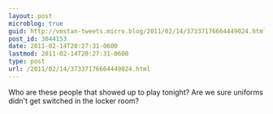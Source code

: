 ```yaml
---
layout: post
microblog: true
guid: http://vmstan-tweets.micro.blog/2011/02/14/37337176664449024.html
post_id: 3044153
date: 2011-02-14T20:27:31-0600
lastmod: 2011-02-14T20:27:31-0600
type: post
url: /2011/02/14/37337176664449024.html
---
```

Who are these people that showed up to play tonight? Are we sure uniforms didn't get switched in the locker room?
